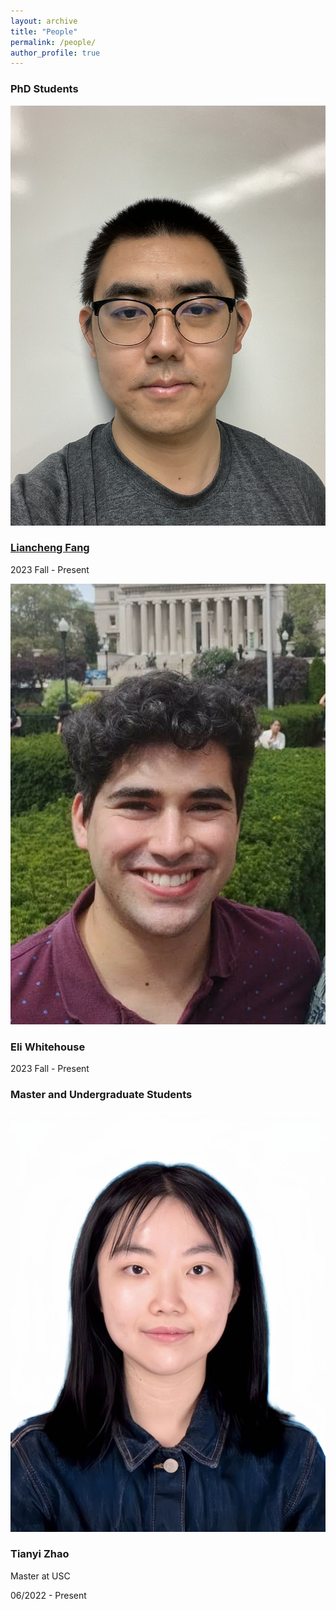 ```yaml
---
layout: archive
title: "People"
permalink: /people/
author_profile: true
---
```


### PhD Students 
<div class="uk-grid-small uk-child-width-1-2@s" uk-grid>
	<div class="uk-card uk-card-default uk-grid-collapse uk-child-width-1-2@s uk-margin" uk-grid>
	    <div class="uk-card-media-left uk-cover-container">
	        <img src="/images/Liancheng_photo.jpg" alt="" uk-cover>
	        <canvas width="600" height="400"></canvas>
	    </div>
	    <div>
	        <div class="uk-card-body">
	            <h3 class="uk-card-title"><a href="https://fangliancheng.github.io/">Liancheng Fang</a></h3>
	            <p>2023 Fall - Present</p>
	        </div>
	    </div>
	</div>
	<div class="uk-card uk-card-default uk-grid-collapse uk-child-width-1-2@s uk-margin" uk-grid>
	    <div class="uk-card-media-left uk-cover-container">
	        <img src="/images/FB_IMG_1619195694795__01.jpg" alt="" uk-cover>
	        <canvas width="600" height="400"></canvas>
	    </div>
	    <div>
	        <div class="uk-card-body">
	            <h3 class="uk-card-title">Eli Whitehouse</h3>
	            <p>2023 Fall - Present</p>
	        </div>
	    </div>
	</div>
</div>


### Master and Undergraduate Students
<div class="uk-grid-small uk-child-width-1-2@s" uk-grid>
	<div class="uk-card uk-card-default uk-grid-collapse uk-child-width-1-2@s uk-margin" uk-grid>
	    <div class="uk-card-media-left uk-cover-container">
	        <img src="/images/WechatIMG493.jpeg" alt="" uk-cover>
	        <canvas width="600" height="400"></canvas>
	    </div>
	    <div>
	        <div class="uk-card-body">
	            <h3 class="uk-card-title">Tianyi Zhao</h3>
	            <p>Master at USC</p>
		    <p>06/2022 - Present</p>
	        </div>
	    </div>
	</div>
</div>
